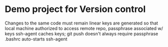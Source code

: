 # Demo project for Version control
Changes to the same code must remain linear
keys are generated so that local machine authorized to access remote repo, passphrase associated w/ keys
ssh-agent caches keys; git push doesn't always require passphrase
.bashrc auto-starts ssh-agent